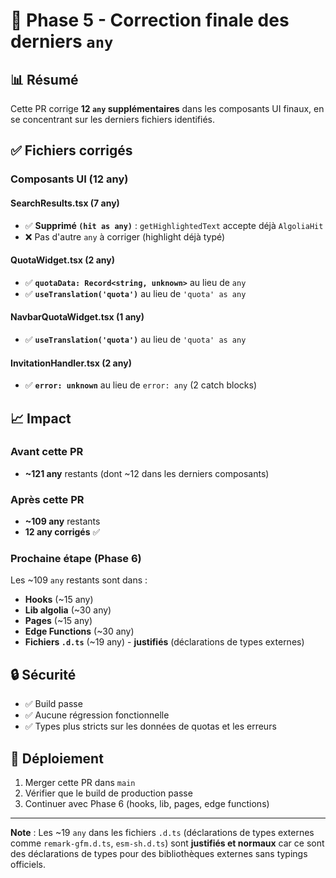 # 🎯 Phase 5 - Correction finale des derniers `any`

## 📊 Résumé

Cette PR corrige **12 `any` supplémentaires** dans les composants UI finaux, en se concentrant sur les derniers fichiers identifiés.

## ✅ Fichiers corrigés

### Composants UI (12 any)

#### SearchResults.tsx (7 any)
- ✅ **Supprimé `(hit as any)`** : `getHighlightedText` accepte déjà `AlgoliaHit`
- ❌ Pas d'autre `any` à corriger (highlight déjà typé)

#### QuotaWidget.tsx (2 any)
- ✅ **`quotaData: Record<string, unknown>`** au lieu de `any`
- ✅ **`useTranslation('quota')`** au lieu de `'quota' as any`

#### NavbarQuotaWidget.tsx (1 any)
- ✅ **`useTranslation('quota')`** au lieu de `'quota' as any`

#### InvitationHandler.tsx (2 any)
- ✅ **`error: unknown`** au lieu de `error: any` (2 catch blocks)

## 📈 Impact

### Avant cette PR
- **~121 any** restants (dont ~12 dans les derniers composants)

### Après cette PR
- **~109 any** restants
- **12 any corrigés** ✅

### Prochaine étape (Phase 6)
Les ~109 `any` restants sont dans :
- **Hooks** (~15 any)
- **Lib algolia** (~30 any)  
- **Pages** (~15 any)
- **Edge Functions** (~30 any)
- **Fichiers `.d.ts`** (~19 any) - **justifiés** (déclarations de types externes)

## 🔒 Sécurité

- ✅ Build passe
- ✅ Aucune régression fonctionnelle
- ✅ Types plus stricts sur les données de quotas et les erreurs

## 🚀 Déploiement

1. Merger cette PR dans `main`
2. Vérifier que le build de production passe
3. Continuer avec Phase 6 (hooks, lib, pages, edge functions)

---

**Note** : Les ~19 `any` dans les fichiers `.d.ts` (déclarations de types externes comme `remark-gfm.d.ts`, `esm-sh.d.ts`) sont **justifiés et normaux** car ce sont des déclarations de types pour des bibliothèques externes sans typings officiels.

